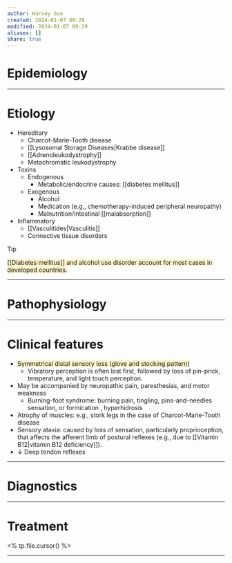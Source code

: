 ```yaml
---
author: Harvey Guo
created: 2024-01-07 09:29
modified: 2024-01-07 09:29
aliases: []
share: true
---
```

# Epidemiology


---
# Etiology
- Hereditary
	- Charcot-Marie-Tooth disease
	- [[Lysosomal Storage Diseases|Krabbe disease]]
	- [[Adrenoleukodystrophy]]
	- Metachromatic leukodystrophy
- Toxins
	- Endogenous
		- Metabolic/endocrine causes: [[diabetes mellitus]]
	- Exogenous
		- Alcohol
		- Medication (e.g., chemotherapy-induced peripheral neuropathy)
		- Malnutrition/intestinal [[malabsorption]]
- Inflammatory
	- [[Vasculitides|Vasculitis]]
	- Connective tissue disorders

>[!tip] 
><span style="background:rgba(240, 200, 0, 0.2)">[[Diabetes mellitus]] and alcohol use disorder account for most cases in developed countries.</span>

---
# Pathophysiology


---
# Clinical features
- <span style="background:rgba(240, 200, 0, 0.2)">Symmetrical distal sensory loss (glove and stocking pattern)  </span>
	- Vibratory perception is often lost first, followed by loss of pin-prick, temperature, and light touch perception.
- May be accompanied by neuropathic pain, paresthesias, and motor weakness
	- Burning-foot syndrome: burning pain, tingling, pins-and-needles sensation, or formication , hyperhidrosis
- Atrophy of muscles: e.g., stork legs in the case of Charcot-Marie-Tooth disease
- Sensory ataxia: caused by loss of sensation, particularly proprioception, that affects the afferent limb of postural reflexes (e.g., due to [[Vitamin B12|vitamin B12 deficiency]]).
- ↓ Deep tendon reflexes 


---
# Diagnostics


---
# Treatment
<% tp.file.cursor() %>

---
